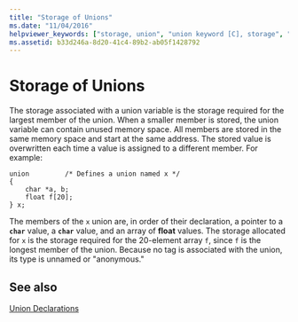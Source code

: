 ```yaml
---
title: "Storage of Unions"
ms.date: "11/04/2016"
helpviewer_keywords: ["storage, union", "union keyword [C], storage", "union keyword [C]"]
ms.assetid: b33d246a-8d20-41c4-89b2-ab05f1428792
---
```

# Storage of Unions

The storage associated with a union variable is the storage required for the largest member of the union. When a smaller member is stored, the union variable can contain unused memory space. All members are stored in the same memory space and start at the same address. The stored value is overwritten each time a value is assigned to a different member. For example:

```
union         /* Defines a union named x */
{
    char *a, b;
    float f[20];
} x;
```

The members of the `x` union are, in order of their declaration, a pointer to a **`char`** value, a **`char`** value, and an array of **float** values. The storage allocated for `x` is the storage required for the 20-element array `f`, since `f` is the longest member of the union. Because no tag is associated with the union, its type is unnamed or "anonymous."

## See also

[Union Declarations](../c-language/union-declarations.md)

